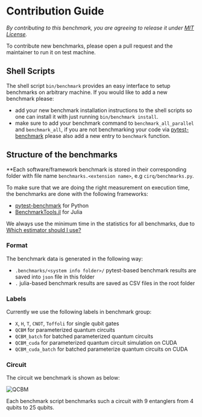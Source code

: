 # Contribution Guide

*By contributing to this benchmark, you are agreeing to release it under [MIT License](LICENSE).*

To contribute new benchmarks, please open a pull request and the maintainer to run it on test machine.

## Shell Scripts
The shell script `bin/benchmark` provides an easy interface to setup benchmarks on arbitrary machine.
If you would like to add a new benchmark please:

- add your new benchmark installation instructions to the shell scripts so one can install it with just running `bin/benchmark install`.
- make sure to add your benchmark command to `benchmark_all_parallel` and `benchmark_all`, if you are not benchmarking your code via [pytest-benchmark](https://pytest-benchmark.readthedocs.io/en/latest/usage.html) please also add a new entry to `benchmark` function.

## Structure of the benchmarks

**Each software/framework benchmark is stored in their corresponding folder with file name `benchmarks.<extension name>`, e.g
`cirq/benchmarks.py`.

To make sure that we are doing the right measurement on execution time, the benchmarks are done with the following frameworks:

- [pytest-benchmark](https://pytest-benchmark.readthedocs.io/en/latest/usage.html) for Python
- [BenchmarkTools.jl](https://github.com/JuliaCI/BenchmarkTools.jl) for Julia

We always use the minimum time in the statistics for all benchmarks, due to [Which estimator should I use?](https://github.com/JuliaCI/BenchmarkTools.jl/blob/master/doc/manual.md#which-estimator-should-i-use)


### Format

The benchmark data is generated in the following way:

- `.benchmarks/<system info folder>/` pytest-based benchmark results are saved into `json` file in this folder
- `.` julia-based benchmark results are saved as CSV files in the root folder

### Labels

Currently we use the following labels in benchmark group:

- `X`, `H`, `T`, `CNOT`, `Toffoli` for single qubit gates
- `QCBM` for parameterized quantum circuits
- `QCBM_batch` for batched parameterized quantum circuits
- `QCBM_cuda` for parameterized quantum circuit simulation on CUDA
- `QCBM_cuda_batch` for batched parameterize quantum circuits on CUDA

### Circuit

The circuit we benchmark is shown as below:

![QCBM](https://quantumbfs.github.io/Yao.jl/latest/assets/figures/differentiable.png)

Each benchmark script benchmarks such a circuit with 9 entanglers from 4 qubits to 25 qubits.
